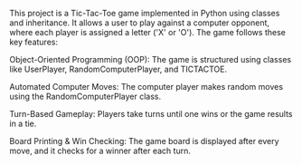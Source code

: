This project is a Tic-Tac-Toe game implemented in Python using classes and inheritance. It allows a user to play against a computer opponent, where each player is assigned a letter ('X' or 'O'). The game follows these key features:

Object-Oriented Programming (OOP): The game is structured using classes like UserPlayer, RandomComputerPlayer, and TICTACTOE.

Automated Computer Moves: The computer player makes random moves using the RandomComputerPlayer class.

Turn-Based Gameplay: Players take turns until one wins or the game results in a tie.

Board Printing & Win Checking: The game board is displayed after every move, and it checks for a winner after each turn.
